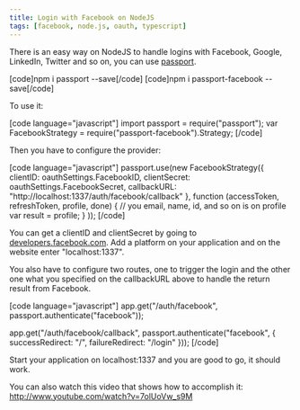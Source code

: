 ```yaml
---
title: Login with Facebook on NodeJS
tags: [facebook, node.js, oauth, typescript]
---
```


There is an easy way on NodeJS to handle logins with Facebook, Google, LinkedIn, Twitter and so on, you can use <a href="http://passportjs.org/" target="_blank">passport</a>.

[code]npm i passport --save[/code]
[code]npm i passport-facebook --save[/code]
<!--more-->

To use it:

[code language="javascript"]
import passport = require("passport");
var FacebookStrategy = require("passport-facebook").Strategy;
[/code]

Then you have to configure the provider:

[code language="javascript"]
passport.use(new FacebookStrategy({
    clientID: oauthSettings.FacebookID,
    clientSecret: oauthSettings.FacebookSecret,
    callbackURL: "http://localhost:1337/auth/facebook/callback"
},
    function (accessToken, refreshToken, profile, done)
    {
        // you email, name, id, and so on is on profile
        var result = profile;
    }
));
[/code]

You can get a clientID and clientSecret by going to <a href="https://developers.facebook.com/" target="_blank">developers.facebook.com</a>. Add a platform on your application and on the website enter "localhost:1337".

You also have to configure two routes, one to trigger the login and the other one what you specified on the callbackURL above to handle the return result from Facebook.

[code language="javascript"]
app.get("/auth/facebook", passport.authenticate("facebook"));

app.get("/auth/facebook/callback",
    passport.authenticate("facebook", {
        successRedirect: "/",
        failureRedirect: "/login"
    }));
[/code]

Start your application on localhost:1337 and you are good to go, it should work.

You can also watch this video that shows how to accomplish it:
http://www.youtube.com/watch?v=7olUoVw_s9M
